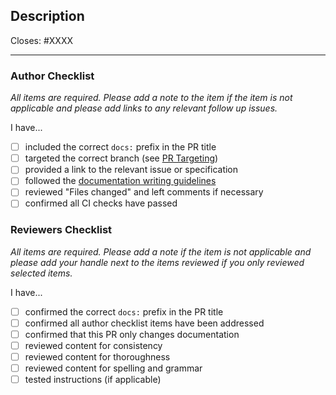 ## Description

Closes: #XXXX

<!-- Add a description of the changes that this PR introduces and the files that
are the most critical to review. -->

<!-- Pull requests that sit inactive for longer than 30 days will be closed.  -->
---

### Author Checklist

*All items are required. Please add a note to the item if the item is not applicable and
please add links to any relevant follow up issues.*

I have...

- [ ] included the correct `docs:` prefix in the PR title
- [ ] targeted the correct branch (see [PR Targeting](https://github.com/adminoid/cosmos-sdk/blob/main/CONTRIBUTING.md#pr-targeting))
- [ ] provided a link to the relevant issue or specification
- [ ] followed the [documentation writing guidelines](https://github.com/adminoid/cosmos-sdk/blob/main/docs/DOC_WRITING_GUIDELINES.md)
- [ ] reviewed "Files changed" and left comments if necessary
- [ ] confirmed all CI checks have passed

### Reviewers Checklist

*All items are required. Please add a note if the item is not applicable and please add
your handle next to the items reviewed if you only reviewed selected items.*

I have...

- [ ] confirmed the correct `docs:` prefix in the PR title
- [ ] confirmed all author checklist items have been addressed 
- [ ] confirmed that this PR only changes documentation
- [ ] reviewed content for consistency
- [ ] reviewed content for thoroughness
- [ ] reviewed content for spelling and grammar
- [ ] tested instructions (if applicable)
